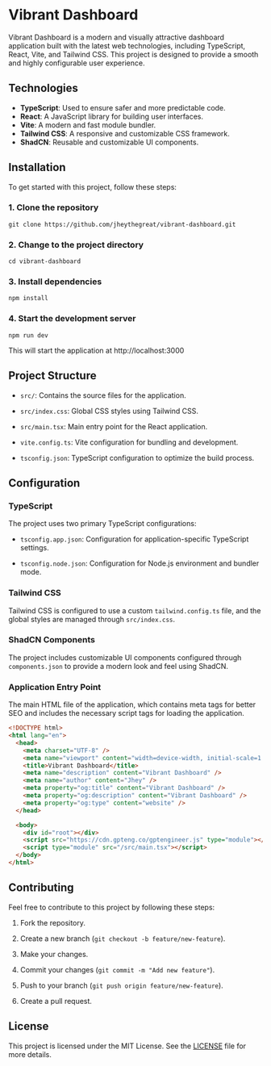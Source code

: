 # Vibrant Dashboard

Vibrant Dashboard is a modern and visually attractive dashboard application built with the latest web technologies, including TypeScript, React, Vite, and Tailwind CSS. This project is designed to provide a smooth and highly configurable user experience.

## Technologies

- **TypeScript**: Used to ensure safer and more predictable code.
- **React**: A JavaScript library for building user interfaces.
- **Vite**: A modern and fast module bundler.
- **Tailwind CSS**: A responsive and customizable CSS framework.
- **ShadCN**: Reusable and customizable UI components.
  
## Installation

To get started with this project, follow these steps:

### 1. Clone the repository
```
git clone https://github.com/jheythegreat/vibrant-dashboard.git
```

### 2. Change to the project directory
```
cd vibrant-dashboard
```

### 3. Install dependencies
```
npm install
```

### 4. Start the development server
```
npm run dev
```

This will start the application at http://localhost:3000

## Project Structure

- `src/`: Contains the source files for the application.

- `src/index.css`: Global CSS styles using Tailwind CSS.

- `src/main.tsx`: Main entry point for the React application.

- `vite.config.ts`: Vite configuration for bundling and development.

- `tsconfig.json`: TypeScript configuration to optimize the build process.

## Configuration
### TypeScript
The project uses two primary TypeScript configurations:

- `tsconfig.app.json`: Configuration for application-specific TypeScript settings.

- `tsconfig.node.json`: Configuration for Node.js environment and bundler mode.

### Tailwind CSS
Tailwind CSS is configured to use a custom `tailwind.config.ts` file, and the global styles are managed through `src/index.css`.

### ShadCN Components
The project includes customizable UI components configured through `components.json` to provide a modern look and feel using ShadCN.

### Application Entry Point
The main HTML file of the application, which contains meta tags for better SEO and includes the necessary script tags for loading the application.
```html
<!DOCTYPE html>
<html lang="en">
  <head>
    <meta charset="UTF-8" />
    <meta name="viewport" content="width=device-width, initial-scale=1.0" />
    <title>Vibrant Dashboard</title>
    <meta name="description" content="Vibrant Dashboard" />
    <meta name="author" content="Jhey" />
    <meta property="og:title" content="Vibrant Dashboard" />
    <meta property="og:description" content="Vibrant Dashboard" />
    <meta property="og:type" content="website" />
  </head>

  <body>
    <div id="root"></div>
    <script src="https://cdn.gpteng.co/gptengineer.js" type="module"></script>
    <script type="module" src="/src/main.tsx"></script>
  </body>
</html>
```

## Contributing
Feel free to contribute to this project by following these steps:

1. Fork the repository.

2. Create a new branch (`git checkout -b feature/new-feature`).

3. Make your changes.

4. Commit your changes (`git commit -m "Add new feature"`).

5. Push to your branch (`git push origin feature/new-feature`).

6. Create a pull request.

## License
This project is licensed under the MIT License. See the [LICENSE](https://github.com/jheythegreat/vibrant-dashboard/blob/main/LICENSE) file for more details.
